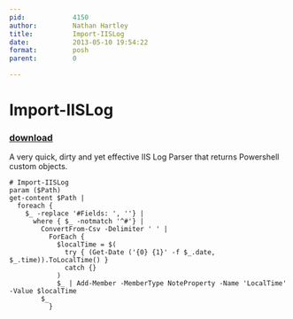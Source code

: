 ```yaml
---
pid:            4150
author:         Nathan Hartley
title:          Import-IISLog
date:           2013-05-10 19:54:22
format:         posh
parent:         0

---
```


# Import-IISLog

### [download](Scripts\4150.ps1)

A very quick, dirty and yet effective IIS Log Parser that returns Powershell custom objects.

```posh
# Import-IISLog 
param ($Path)
get-content $Path |
  foreach {
    $_ -replace '#Fields: ', ''} |
      where { $_ -notmatch '^#'} |
        ConvertFrom-Csv -Delimiter ' ' |
          ForEach {
            $localTime = $(
              try { (Get-Date ('{0} {1}' -f $_.date, $_.time)).ToLocalTime() }
              catch {}
            )
            $_ | Add-Member -MemberType NoteProperty -Name 'LocalTime' -Value $localTime
	    $_
          }

```
